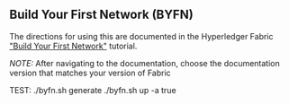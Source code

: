 ## Build Your First Network (BYFN)

The directions for using this are documented in the Hyperledger Fabric
["Build Your First Network"](http://hyperledger-fabric.readthedocs.io/en/latest/build_network.html) tutorial.

_NOTE:_ After navigating to the documentation, choose the documentation version that matches your version of Fabric

TEST:
./byfn.sh generate
./byfn.sh up -a true
